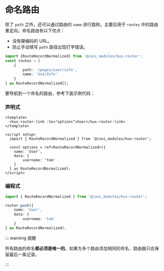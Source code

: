 # 命名路由

除了 `path` 之外，还可以通过路由的 `name` 进行跳转。主要应用于 `routes` 中的路由重定向。命名路由有以下优点：

+ 没有硬编码的 URL。
+ 防止手动填写 `path` 路径出现打字错误。 

```ts
import {RouteRecordNormalized} from '@/uni_modules/kux-router';
const routes = [
	{
		path: '/pages/user/info',
		name: 'UserInfo'
	}
] as RouteRecordNormalized[];
```

要导航到一个命名的路由，参考下面示例代码：

### 声明式

```vue
<template>
  <kux-router-link :to="options">User</kux-router-link>
</template>

<script setup>
  import { RouteRecordNormalized } from '@/uni_modules/kux-router';
  
  const options = ref<RouteRecordNormalized>({
    name: 'User',
    data: {
        username: 'tom'
    }
  } as RouteRecordNormalized);
</script>
```

### 编程式

```ts
import { RouteRecordNormalized } from '@/uni_modules/kux-router';

router.push({
    name: 'User',
    data: {
        username: 'tom'
    }
} as RouteRecordNormalized);
```

::: warning 提醒

所有路由的命名**都必须是唯一的**。如果为多个路由添加相同的命名，路由器只会保留最后一条记录。

:::
